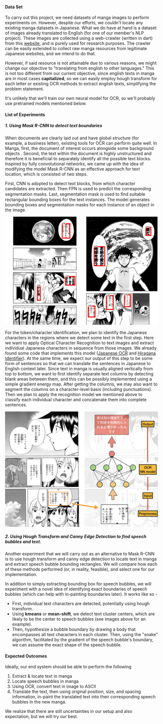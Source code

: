 #### Data Set

To carry out this project, we need datasets of manga images to perform experiments on. However, despite our efforts, we couldn't locate any existing manga datasets in Japanese. What we do have at hand is a dataset of images already translated to English (for one of our member's NLP project). These images are collected using a web-crawler (written in dart) from this [website](https://mangasee123.com), and is purely used for research purposes. The crawler can be easily extended to collect raw manga resources from legitimate Japanese websites, and we intend to do that. 

However, if said resource is not attainable due to various reasons, we might change our objective to "translating from english to other languages." This is not too different from our current objective, since english texts in manga are in most cases **capitalized**, so we can easily employ hough transform for each letter or existing OCR methods to extract english texts, simplifying the problem statement.

It's unlikely that we'll train our own neural model for OCR, so we'll probably use pretrained models mentioned below.

#### List of Experiments

##### 1. Using Mask R-CNN to detect text boundaries

When documents are clearly laid out and have global structure (for example, a business letter), existing tools for OCR can perform quite well. In Manga, first, the document of interest occurs alongside some background objects . Second, the text within the document is highly unstructured and therefore it is beneficial to separately identify all the possible text blocks. Inspired by fully convolutional networks, we came up with the idea of modifying the model Mask R-CNN as an effective approach for text location, which is consisted of two steps. 

First, CNN is adopted to detect text blocks, from which character candidates are extracted. Then FPN is used to predict the corresponding segmentation masks. Last, segmentation mask is used to ﬁnd suitable rectangular bounding boxes for the text instances. The model generates bounding boxes and segmentation masks for each instance of an object in the image.

![Manga2](../images/manga2.png)

For the token/character identification, we plan to identify the Japanese characters in the regions where we detect some text in the first step. Here we want to apply Optical Character Recognition to text images and extract individual Japanese characters in sequence from those images. We already found some code that implements this model ([Japanese OCR](https://github.com/phamdinhthang/japanese_OCR) and [Hiragana Identifier](https://github.com/RakuTheSenpai/Hiragana-Identifier)). At the same time, we expect our output of this step to be some form of sentences so that we can translate the sentences in Japanese to English context later. Since text in manga is usually aligned vertically from top to bottom, we want to first identify separate text columns by detecting blank areas between them, and this can be possibly implemented using a simple gradient energy map. After getting the columns, we may also want to segment the columns on a character-level basis (including punctuations). Then we plan to apply the recognition model we mentioned above to classify each individual character and concatenate them into complete sentences.

![Manga2](../images/manga3.png)

##### 2. Using Hough Transform and Canny Edge Detection to find speech bubbles and text.

Another experiment that we will carry out as an alternative to Mask R-CNN is to use hough transform and canny edge detection to locate text in manga and extract speech bubble bounding rectangles. We will compare how each of these methods performed (or, in reality, feasible), and select one for our implementation.

In addition to simply extracting bounding box for speech bubbles, we will experiment with a novel idea of identifying exact boundaries of speech bubbles (which can help with in-painting boundaries later). It works like so - 

- First, individual text characters are detected, potentially using hough transform.
- Using **kmeans** or **mean-shift**, we detect text cluster centers, which are likely to be the center to speech bubbles (see images above for an example). 
- Then, hypothesize a bubble boundary by drawing a body that encompasses all text characters in each cluster. Then, using the "snake" algorithm, facilitated by the gradient of the speech bubble's boundary, we can assume the exact shape of the speech bubble.

#### Expected Outcomes

Ideally, our end system should be able to perform the following

1. Extract & locate text in manga
2. Locate speech bubbles in manga
3. Using OCR, convert text in image to ASCII
4. Translate the text, then using original position, size, and spacing information, in-paint the translated text into their corresponding speech bubbles in the new manga.

We realize that there are still uncertainties in our setup and also expectation, but we will try our best.



